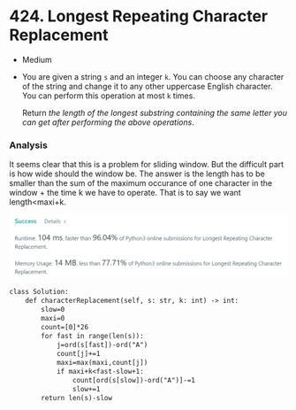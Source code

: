 # 424. Longest Repeating Character Replacement

* Medium
*   You are given a string `s` and an integer `k`. You can choose any character of the string and change it to any other uppercase English character. You can perform this operation at most `k` times.

    Return _the length of the longest substring containing the same letter you can get after performing the above operations_.

### Analysis&#x20;

It seems clear that this is a problem for sliding window. But the difficult part is how wide should the window be. The answer is the length has to be smaller than the sum of the maximum occurance of one character in the window + the time k we have to operate. That is to say we want length\<maxi+k.&#x20;

![](<../.gitbook/assets/image (23) (1).png>)

```
class Solution:
    def characterReplacement(self, s: str, k: int) -> int:
        slow=0
        maxi=0
        count=[0]*26
        for fast in range(len(s)):
            j=ord(s[fast])-ord("A")
            count[j]+=1
            maxi=max(maxi,count[j])
            if maxi+k<fast-slow+1:
                count[ord(s[slow])-ord("A")]-=1
                slow+=1
        return len(s)-slow
```
